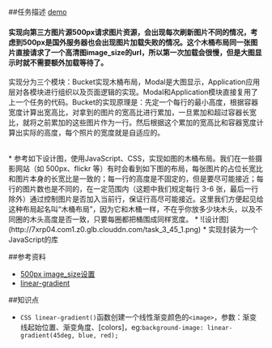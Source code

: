 ##任务描述 [demo](https://kad0108.github.io/IFE/task45)

#### 实现向第三方图片源500px请求图片资源，会出现每次刷新图片不同的情况，考虑到500px是国外服务器也会出现图片加载失败的情况。这个木桶布局同一张图片直接请求了一个高清图image_size的url，所以第一次加载会很慢，但是大图显示时就不需要额外加载等待了。

实现分为三个模块：Bucket实现木桶布局，Modal是大图显示，Application应用层对各模块进行组织以及页面逻辑的实现。Modal和Application模块直接复用了上一个任务的代码。Bucket的实现原理是：先定一个每行的最小高度，根据容器宽度计算出宽高比，对拿到的图片的宽高比进行累加，一旦累加和超过容器长宽比，就将之前累加的这些图片作为一行。然后根据这个累加的宽高比和容器宽度计算出实际的高度，每个照片的宽度就是自适应的。

<br/>
* 参考如下设计图，使用JavaScript、CSS，实现如图的木桶布局。我们在一些摄影网站（如 500px、flickr 等）有时会看到如下图的布局，每张图片的占位长宽比和图片本身的长宽比是一致的；每一行的高度是不固定的，但是要尽可能接近；每行的图片数也是不同的，在一定范围内（这题中我们规定每行 3-6 张，最后一行除外）通过控制图片是否加入当前行，保证行高尽可能接近。这里我们方便起见给这种布局起名叫“木桶布局”，因为它和木桶一样，不在乎你放多少块木头，以及不同圈的木头高度是否一致，只要每圈都把桶围成同样宽度。
* ![设计图](http://7xrp04.com1.z0.glb.clouddn.com/task_3_45_1.png)
* 实现封装为一个JavaScript的库

##参考资料

* [500px image_size设置](https://github.com/500px/api-documentation/blob/master/basics/formats_and_terms.md#image-urls-and-image-sizes)
* [linear-gradient](https://developer.mozilla.org/zh-CN/docs/Web/CSS/linear-gradient)

##知识点

* ```CSS linear-gradient()```函数创建一个线性渐变颜色的```<image>```，参数：渐变线起始位置、渐变角度、[colors]，eg:```background-image: linear-gradient(45deg, blue, red);```